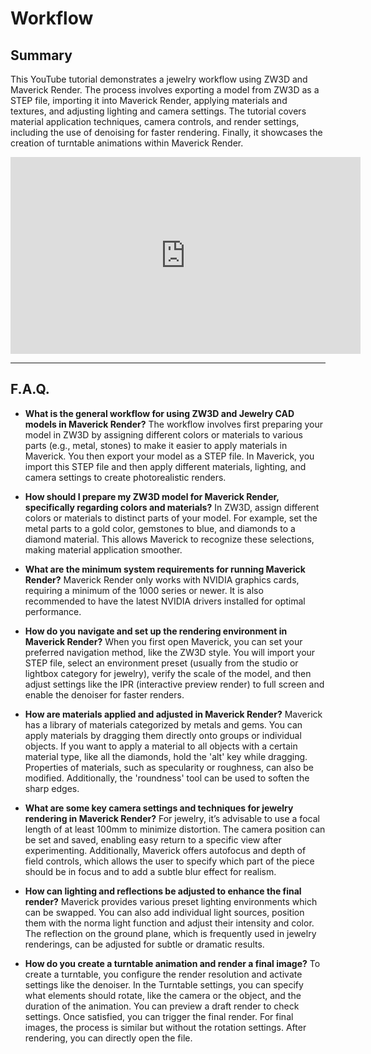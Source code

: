 # Workflow

## Summary

This YouTube tutorial demonstrates a jewelry workflow using ZW3D and Maverick Render. The process involves exporting a model from ZW3D as a STEP file, importing it into Maverick Render, applying materials and textures, and adjusting lighting and camera settings. The tutorial covers material application techniques, camera controls, and render settings, including the use of denoising for faster rendering. Finally, it showcases the creation of turntable animations within Maverick Render.

<iframe width="560" height="315" src="https://www.youtube.com/embed/RdGYrZdePHM?si=NOCE5AW_SrkQ_ImC" title="YouTube video player" frameborder="0" allow="accelerometer; autoplay; clipboard-write; encrypted-media; gyroscope; picture-in-picture; web-share" referrerpolicy="strict-origin-when-cross-origin" allowfullscreen></iframe>

---

## F.A.Q.

- **What is the general workflow for using ZW3D and Jewelry CAD models in Maverick Render?**
The workflow involves first preparing your model in ZW3D by assigning different colors or materials to various parts (e.g., metal, stones) to make it easier to apply materials in Maverick. You then export your model as a STEP file. In Maverick, you import this STEP file and then apply different materials, lighting, and camera settings to create photorealistic renders.

- **How should I prepare my ZW3D model for Maverick Render, specifically regarding colors and materials?**
In ZW3D, assign different colors or materials to distinct parts of your model. For example, set the metal parts to a gold color, gemstones to blue, and diamonds to a diamond material. This allows Maverick to recognize these selections, making material application smoother.

- **What are the minimum system requirements for running Maverick Render?**
Maverick Render only works with NVIDIA graphics cards, requiring a minimum of the 1000 series or newer. It is also recommended to have the latest NVIDIA drivers installed for optimal performance.

- **How do you navigate and set up the rendering environment in Maverick Render?**
When you first open Maverick, you can set your preferred navigation method, like the ZW3D style. You will import your STEP file, select an environment preset (usually from the studio or lightbox category for jewelry), verify the scale of the model, and then adjust settings like the IPR (interactive preview render) to full screen and enable the denoiser for faster renders.

- **How are materials applied and adjusted in Maverick Render?**
Maverick has a library of materials categorized by metals and gems. You can apply materials by dragging them directly onto groups or individual objects. If you want to apply a material to all objects with a certain material type, like all the diamonds, hold the 'alt' key while dragging. Properties of materials, such as specularity or roughness, can also be modified. Additionally, the 'roundness' tool can be used to soften the sharp edges.

- **What are some key camera settings and techniques for jewelry rendering in Maverick Render?**
For jewelry, it’s advisable to use a focal length of at least 100mm to minimize distortion. The camera position can be set and saved, enabling easy return to a specific view after experimenting. Additionally, Maverick offers autofocus and depth of field controls, which allows the user to specify which part of the piece should be in focus and to add a subtle blur effect for realism.

- **How can lighting and reflections be adjusted to enhance the final render?**
Maverick provides various preset lighting environments which can be swapped. You can also add individual light sources, position them with the norma light function and adjust their intensity and color. The reflection on the ground plane, which is frequently used in jewelry renderings, can be adjusted for subtle or dramatic results.

- **How do you create a turntable animation and render a final image?**
To create a turntable, you configure the render resolution and activate settings like the denoiser. In the Turntable settings, you can specify what elements should rotate, like the camera or the object, and the duration of the animation. You can preview a draft render to check settings. Once satisfied, you can trigger the final render. For final images, the process is similar but without the rotation settings. After rendering, you can directly open the file.